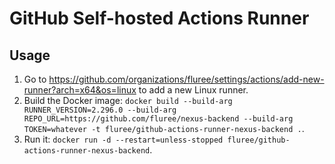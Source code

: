 # GitHub Self-hosted Actions Runner

## Usage

1. Go to https://github.com/organizations/fluree/settings/actions/add-new-runner?arch=x64&os=linux
   to add a new Linux runner.
1. Build the Docker image: `docker build --build-arg RUNNER_VERSION=2.296.0 --build-arg REPO_URL=https://github.com/fluree/nexus-backend --build-arg TOKEN=whatever -t fluree/github-actions-runner-nexus-backend .`.
1. Run it: `docker run -d --restart=unless-stopped fluree/github-actions-runner-nexus-backend`.
